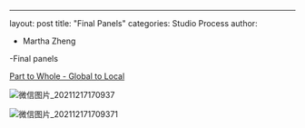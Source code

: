 ---
layout: post
title: "Final Panels"
categories: Studio Process
author:
- Martha Zheng

-Final panels

[Part to Whole - Global to Local](http://keanmgc.github.io/2021fall3yr-studio/)



![微信图片_20211217170937](https://user-images.githubusercontent.com/90553458/146519120-38265891-a436-432f-b705-d4278ea5eab8.png)


![微信图片_202112171709371](https://user-images.githubusercontent.com/90553458/146519983-12ceac07-537a-42a3-86ea-f0f124a1fdf6.jpg)
